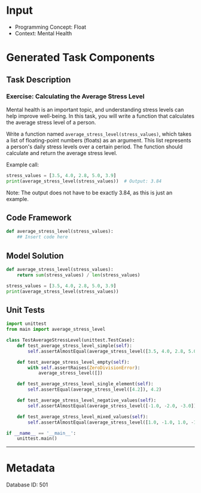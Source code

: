 # Input
- Programming Concept: Float
- Context: Mental Health

# Generated Task Components
## Task Description
### Exercise: Calculating the Average Stress Level

Mental health is an important topic, and understanding stress levels can help improve well-being. In this task, you will write a function that calculates the average stress level of a person.

Write a function named `average_stress_level(stress_values)`, which takes a list of floating-point numbers (floats) as an argument. This list represents a person's daily stress levels over a certain period. The function should calculate and return the average stress level.

Example call:
```python
stress_values = [3.5, 4.0, 2.8, 5.0, 3.9]
print(average_stress_level(stress_values))  # Output: 3.84
```

Note: The output does not have to be exactly 3.84, as this is just an example.

## Code Framework
```python
def average_stress_level(stress_values):
    ## Insert code here
```

## Model Solution
```python
def average_stress_level(stress_values):
    return sum(stress_values) / len(stress_values)

stress_values = [3.5, 4.0, 2.8, 5.0, 3.9]
print(average_stress_level(stress_values))
```

## Unit Tests
```python
import unittest
from main import average_stress_level

class TestAverageStressLevel(unittest.TestCase):
    def test_average_stress_level_simple(self):
        self.assertAlmostEqual(average_stress_level([3.5, 4.0, 2.8, 5.0, 3.9]), 3.84, places=2)

    def test_average_stress_level_empty(self):
        with self.assertRaises(ZeroDivisionError):
            average_stress_level([])

    def test_average_stress_level_single_element(self):
        self.assertEqual(average_stress_level([4.2]), 4.2)

    def test_average_stress_level_negative_values(self):
        self.assertAlmostEqual(average_stress_level([-1.0, -2.0, -3.0]), -2.0, places=2)

    def test_average_stress_level_mixed_values(self):
        self.assertAlmostEqual(average_stress_level([1.0, -1.0, 1.0, -1.0]), 0.0, places=2)

if __name__ == '__main__':
    unittest.main()
```
___
# Metadata
Database ID: 501
